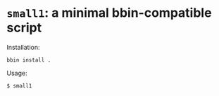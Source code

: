 # `small1`: a minimal bbin-compatible script

Installation:

    bbin install .

Usage:

    $ small1
